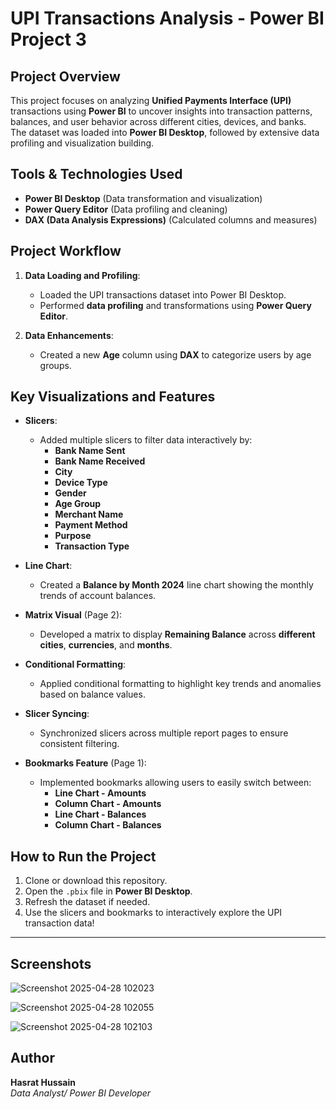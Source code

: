 # UPI Transactions Analysis - Power BI Project 3

## Project Overview

This project focuses on analyzing **Unified Payments Interface (UPI)** transactions using **Power BI** to uncover insights into transaction patterns, balances, and user behavior across different cities, devices, and banks.  
The dataset was loaded into **Power BI Desktop**, followed by extensive data profiling and visualization building.


## Tools & Technologies Used
- **Power BI Desktop** (Data transformation and visualization)
- **Power Query Editor** (Data profiling and cleaning)
- **DAX (Data Analysis Expressions)** (Calculated columns and measures)


## Project Workflow

1. **Data Loading and Profiling**:
   - Loaded the UPI transactions dataset into Power BI Desktop.
   - Performed **data profiling** and transformations using **Power Query Editor**.

2. **Data Enhancements**:
   - Created a new **Age** column using **DAX** to categorize users by age groups.


## Key Visualizations and Features

- **Slicers**:
  - Added multiple slicers to filter data interactively by:
    - **Bank Name Sent**
    - **Bank Name Received**
    - **City**
    - **Device Type**
    - **Gender**
    - **Age Group**
    - **Merchant Name**
    - **Payment Method**
    - **Purpose**
    - **Transaction Type**

- **Line Chart**:
  - Created a **Balance by Month 2024** line chart showing the monthly trends of account balances.

- **Matrix Visual** (Page 2):
  - Developed a matrix to display **Remaining Balance** across **different cities**, **currencies**, and **months**.

- **Conditional Formatting**:
  - Applied conditional formatting to highlight key trends and anomalies based on balance values.

- **Slicer Syncing**:
  - Synchronized slicers across multiple report pages to ensure consistent filtering.

- **Bookmarks Feature** (Page 1):
  - Implemented bookmarks allowing users to easily switch between:
    - **Line Chart - Amounts**
    - **Column Chart - Amounts**
    - **Line Chart - Balances**
    - **Column Chart - Balances**


## How to Run the Project

1. Clone or download this repository.
2. Open the `.pbix` file in **Power BI Desktop**.
3. Refresh the dataset if needed.
4. Use the slicers and bookmarks to interactively explore the UPI transaction data!

---

## Screenshots
![Screenshot 2025-04-28 102023](https://github.com/user-attachments/assets/b6544d0a-bdee-4e6b-8175-233b9bd2f165)


![Screenshot 2025-04-28 102055](https://github.com/user-attachments/assets/d1bec9bc-a74c-4084-bc72-2d7e6aa2f76a)


![Screenshot 2025-04-28 102103](https://github.com/user-attachments/assets/97416ed2-785f-4468-9bea-d531da02b842)


## Author
**Hasrat Hussain**  
*Data Analyst/ Power BI Developer*
